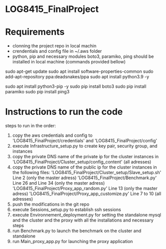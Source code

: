 # LOG8415_FinalProject

# Requirements

- clonning the project repo in local machin
- crendentials and config file in ~/.aws folder
- python, pip and necessary modules boto3, paramiko, ping should be installed in local machine (commands provided bellow)

sudo apt-get update
sudo apt install software-properties-common
sudo add-apt-repository ppa:deadsnakes/ppa
sudo apt install python3.9 -y

sudo apt install python3-pip -y
sudo pip install boto3
sudo pip install paramiko
sudo pip install ping3

# Instructions to run the code

steps to run in the order:

1. copy the aws credentials and config to 'LOG8415_FinalProject/credentials' and 'LOG8415_FinalProject/config'
2. execute Infrastructure_setup.py to create key pair, security group, and instances
3. copy the private DNS name of the private ip for the cluster instances in 'LOG8415_FinalProject/Cluster_setup/config_content' (all adresses)
4. copy the private DNS name of the public ip for the cluster instances in the following files: 'LOG8415_FinalProject/Cluster_setup/Slave_setup.sh' Line 2 (only the master adress)
   'LOG8415_FinalProject/Benchmark.py' Line 26 and Line 34 (only the master adress)
   'LOG8415_FinalProject/Proxy_app_random.py' Line 13 (only the master adress)
   'LOG8415_FinalProject/Proxy_app_customize.py' Line 7 to 10 (all adresses)
5. push the modifications in the git repo
6. execute Sessions_setup.py to establish ssh sessions
7. execute Environnement_deployment.py for setting the standalone mysql and the cluster and the proxy with all the installations and necessary steps
8. run Benchmark.py to launch the benchmark on the cluster and standalone
9. run Main_proxy_app.py for launching the proxy application
